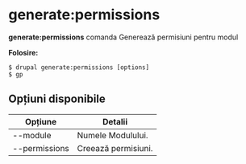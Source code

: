 # generate:permissions
**generate:permissions** comanda Generează permisiuni pentru modul

**Folosire:**
```
$ drupal generate:permissions [options] 
$ gp  
```

## Opțiuni disponibile
Opțiune | Detalii
-------|-------------
--module | Numele Modulului.
--permissions | Creează permisiuni.
